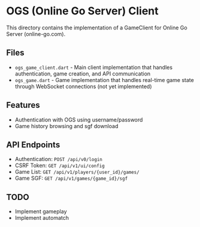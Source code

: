 # OGS (Online Go Server) Client

This directory contains the implementation of a GameClient for Online Go Server (online-go.com).

## Files

- `ogs_game_client.dart` - Main client implementation that handles authentication, game creation, and API communication
- `ogs_game.dart` - Game implementation that handles real-time game state through WebSocket connections (not yet implemented)

## Features

- Authentication with OGS using username/password
- Game history browsing and sgf download

## API Endpoints

- Authentication: `POST /api/v0/login`
- CSRF Token: `GET /api/v1/ui/config`
- Game List: `GET /api/v1/players/{user_id}/games/`
- Game SGF: `GET /api/v1/games/{game_id}/sgf`

## TODO

- Implement gameplay
- Implement automatch
